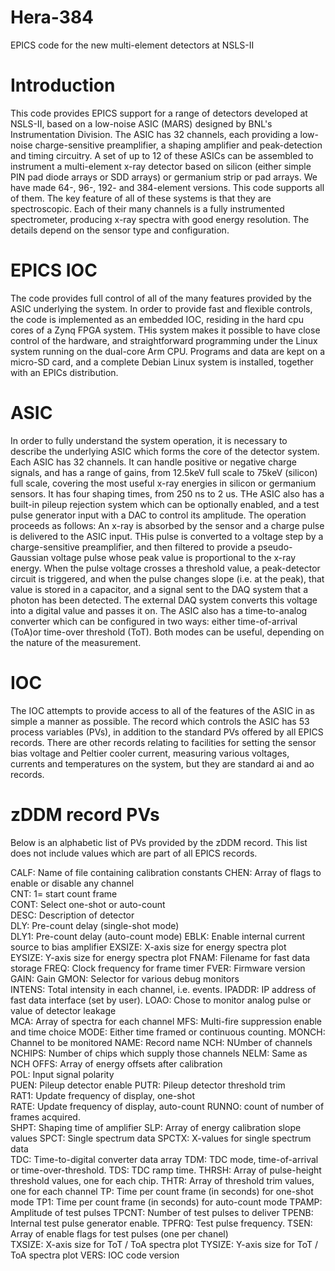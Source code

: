 # Hera-384
EPICS code for the new multi-element detectors at NSLS-II

# Introduction
This code provides EPICS support for a range of detectors developed at NSLS-II, based on a low-noise ASIC (MARS) designed by BNL's Instrumentation Division. The ASIC has 32 channels, each providing a low-noise charge-sensitive preamplifier, a shaping amplifier and peak-detection and timing circuitry. A set of up to 12 of these ASICs can be assembled to instrument a multi-element x-ray detector based on silicon (either simple PIN pad diode arrays or SDD arrays) or germanium strip or pad arrays. We have made 64-, 96-, 192- and 384-element versions. This code supports all of them.
The key feature of all of these systems is that they are spectroscopic. Each of their many channels is a fully instrumented spectrometer, producing x-ray spectra with good energy resolution. The details depend on the sensor type and configuration.

# EPICS IOC
The code provides full control of all of the many features provided by the ASIC underlying the system. In order to provide fast and flexible controls, the code is implemented as an embedded IOC, residing in the hard cpu cores of a Zynq FPGA system. THis system makes it possible to have close control of the hardware, and straightforward programming under the Linux system running on the dual-core Arm CPU. Programs and data are kept on a micro-SD card, and a complete Debian Linux system is installed, together with an EPICs distribution.

# ASIC
In order to fully understand the system operation, it is necessary to describe the underlying ASIC which forms the core of the detector system. Each ASIC has 32 channels. It can handle positive or negative charge signals, and has a range of gains, from 12.5keV full scale to 75keV (silicon) full scale, covering the most useful x-ray energies in silicon or germanium sensors. It has four shaping times, from 250 ns to 2 us. THe ASIC also has a built-in pileup rejection system which can be optionally enabled, and a test pulse generator input with a DAC to control its amplitude.
The operation proceeds as follows:
An x-ray is absorbed by the sensor and a charge pulse is delivered to the ASIC input. THis pulse is converted to a voltage step by a charge-sensitive preamplifier, and then filtered to provide a pseudo-Gaussian voltage pulse whose peak value is proportional to the x-ray energy. When the pulse voltage crosses a threshold value, a peak-detector circuit is triggered, and when the pulse changes slope (i.e. at the peak), that value is stored in a capacitor, and a signal sent to the DAQ system that a photon has been detected. The external DAQ system converts this voltage into a digital value and passes it on. The ASIC also has a time-to-analog converter which can be configured in two ways: either time-of-arrival (ToA)or time-over threshold (ToT). Both modes can be useful, depending on the nature of the measurement.

# IOC
The IOC attempts to provide access to all of the features of the ASIC in as simple a manner as possible. The record which controls the ASIC has 53 process variables (PVs), in addition to the standard PVs offered by all EPICS records. There are other records relating to facilities for setting the sensor bias voltage and Peltier cooler current, measuring various voltages, currents and temperatures on the system, but they are standard ai and ao records.

# zDDM record PVs

Below is an alphabetic list of PVs provided by the zDDM record. This list does not include values which are part of all EPICS records.

CALF:   Name of file containing calibration constants
CHEN: 	Array of flags to enable or disable any channel         
CNT: 	1= start count frame          
CONT:	Select one-shot or auto-count       
DESC:   Description of detector                        
DLY:	Pre-count delay (single-shot mode)    
DLY1:	Pre-count delay (auto-count mode)
EBLK:	Enable internal current source to bias amplifier
EXSIZE:	X-axis size for energy spectra plot   
EYSIZE:	Y-axis size for energy spectra plot
FNAM:	Filename for fast data storage
FREQ:	Clock frequency for frame timer
FVER:	Firmware version
GAIN:	Gain
GMON:	Selector for various debug monitors                 
INTENS:	Total intensity in each channel, i.e. events.
IPADDR:	IP address of fast data interface (set by user).
LOAO:	Chose to monitor analog pulse or value of detector leakage   
MCA:	Array of spectra for each channel
MFS:	Multi-fire suppression enable and time choice
MODE:	Either time framed or continuous counting.
MONCH:	Channel to be monitored
NAME:	Record name
NCH:	NUmber of channels
NCHIPS:	Number of chips which supply those channels
NELM:	Same as NCH
OFFS:	Array of energy offsets after calibration                       
POL:	Input signal polarity   
PUEN:	Pileup detector enable
PUTR:	Pileup detector threshold trim        
RAT1:	Update frequency of display, one-shot            
RATE:	Update frequency of display, auto-count
RUNNO:	count of number of frames acquired.          
SHPT:	Shaping time of amplifier
SLP:	Array of energy calibration slope values
SPCT:	Single spectrum data
SPCTX:	X-values for single spectrum data  
TDC:	Time-to-digital converter data array
TDM:	TDC mode, time-of-arrival or time-over-threshold.
TDS:	TDC ramp time.
THRSH:	Array of pulse-height threshold values, one for each chip.
THTR:	Array of threshold trim values, one for each channel 
TP:	Time per count frame (in seconds) for one-shot mode
TP1:	Time per count frame (in seconds) for auto-count mode
TPAMP:	Amplitude of test pulses
TPCNT:	Number of test pulses to deliver
TPENB:	Internal test pulse generator enable.
TPFRQ:	Test pulse frequency.
TSEN:	Array of enable flags for test pulses (one per chanel)         
TXSIZE:	X-axis size for ToT / ToA spectra plot
TYSIZE:	Y-axis size for ToT / ToA spectra plot
VERS:	IOC code version             

